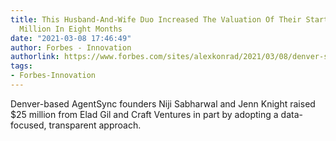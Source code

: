 ```yaml
---
title: This Husband-And-Wife Duo Increased The Valuation Of Their Startup 10x To $220
  Million In Eight Months
date: "2021-03-08 17:46:49"
author: Forbes - Innovation
authorlink: https://www.forbes.com/sites/alexkonrad/2021/03/08/denver-startup-agentsync-raises-at-220-million-valuation/
tags:
- Forbes-Innovation
---
```

Denver-based AgentSync founders Niji Sabharwal and Jenn Knight raised $25 million from Elad Gil and Craft Ventures in part by adopting a data-focused, transparent approach.